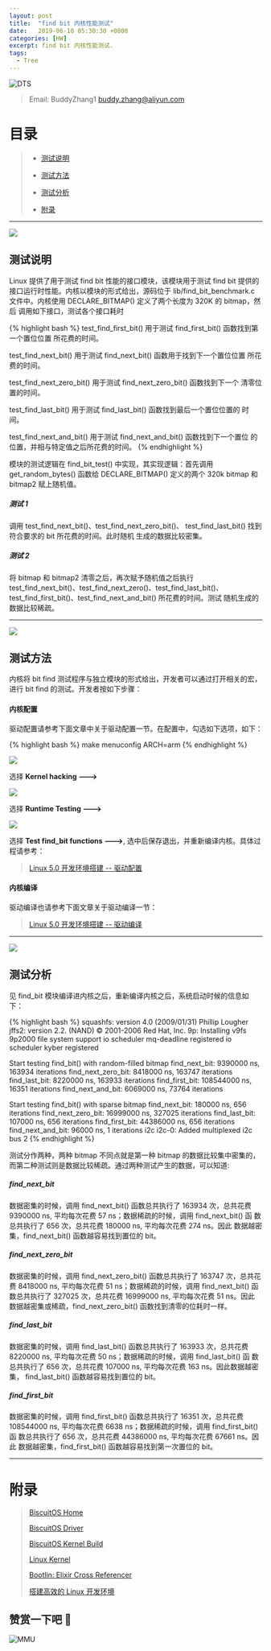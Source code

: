 ```yaml
---
layout: post
title:  "find bit 内核性能测试"
date:   2019-06-10 05:30:30 +0800
categories: [HW]
excerpt: find bit 内核性能测试.
tags:
  - Tree
---
```


![DTS](/assets/PDB/BiscuitOS/kernel/IND00000B.jpg)

> Email: BuddyZhang1 <buddy.zhang@aliyun.com>

# 目录

> - [测试说明](#SC00)
>
> - [测试方法](#SC01)
>
> - [测试分析](#SC02)
>
> - [附录](#附录)

-----------------------------------
<span id="SC00"></span>

![](/assets/PDB/BiscuitOS/kernel/IND00000Q.jpg)

## 测试说明

Linux 提供了用于测试 find bit 性能的接口模块，该模块用于测试 find bit
提供的接口运行时性能。内核以模块的形式给出，源码位于 lib/find_bit_benchmark.c
文件中。内核使用 DECLARE_BITMAP() 定义了两个长度为 320K 的 bitmap，然后
调用如下接口，测试各个接口耗时

{% highlight bash %}
test_find_first_bit() 用于测试 find_first_bit() 函数找到第一个置位位置
                      所花费的时间。

test_find_next_bit() 用于测试 find_next_bit() 函数用于找到下一个置位位置
                      所花费的时间。

test_find_next_zero_bit() 用于测试 find_next_zero_bit() 函数找到下一个
                      清零位置的时间。

test_find_last_bit() 用于测试 find_last_bit() 函数找到最后一个置位位置的
                      时间。

test_find_next_and_bit() 用于测试 find_next_and_bit() 函数找到下一个置位
                      的位置，并相与特定值之后所花费的时间。
{% endhighlight %}

模块的测试逻辑在 find_bit_test() 中实现，其实现逻辑：首先调用
get_random_bytes() 函数给 DECLARE_BITMAP() 定义的两个 320k bitmap 和
bitmap2 赋上随机值。

##### 测试 1

调用 test_find_next_bit()、test_find_next_zero_bit()、
test_find_last_bit() 找到符合要求的 bit 所花费的时间。此时随机
生成的数据比较密集。

##### 测试 2

将 bitmap 和 bitmap2 清零之后，再次赋予随机值之后执行
test_find_next_bit()、test_find_next_zero()、test_find_last_bit()、
test_find_first_bit()、test_find_next_and_bit() 所花费的时间。测试
随机生成的数据比较稀疏。

-----------------------------------
<span id="SC01"></span>

![](/assets/PDB/BiscuitOS/kernel/IND00000K.jpg)

## 测试方法

内核将 bit find 测试程序与独立模块的形式给出，开发者可以通过打开相关的宏，
进行 bit find 的测试。开发者按如下步骤：

#### <span id="驱动配置">内核配置</span>

驱动配置请参考下面文章中关于驱动配置一节。在配置中，勾选如下选项，如下：

{% highlight bash %}
make menuconfig ARCH=arm
{% endhighlight %}

![](/assets/PDB/BiscuitOS/boot/BOOT000136.png)

选择 **Kernel hacking --->**

![](/assets/PDB/BiscuitOS/boot/BOOT000137.png)

选择 **Runtime Testing --->**

![](/assets/PDB/BiscuitOS/boot/BOOT000138.png)

选择 **Test find_bit functions --->**, 选中后保存退出，并重新编译内核。具体过程请参考：

> [Linux 5.0 开发环境搭建 -- 驱动配置](/blog/Linux-5.0-arm32-Usermanual/#%E9%A9%B1%E5%8A%A8%E9%85%8D%E7%BD%AE)

#### <span id="驱动编译">内核编译</span>

驱动编译也请参考下面文章关于驱动编译一节：

> [Linux 5.0 开发环境搭建 -- 驱动编译](/blog/Linux-5.0-arm32-Usermanual/#%E7%BC%96%E8%AF%91%E9%A9%B1%E5%8A%A8)

-----------------------------------
<span id="SC02"></span>

![](/assets/PDB/BiscuitOS/kernel/IND00000L.jpg)

## 测试分析

见 find_bit 模块编译进内核之后，重新编译内核之后，系统启动时候的信息如下：

{% highlight bash %}
squashfs: version 4.0 (2009/01/31) Phillip Lougher
jffs2: version 2.2. (NAND) © 2001-2006 Red Hat, Inc.
9p: Installing v9fs 9p2000 file system support
io scheduler mq-deadline registered
io scheduler kyber registered

Start testing find_bit() with random-filled bitmap
find_next_bit:                 9390000 ns, 163934 iterations
find_next_zero_bit:            8418000 ns, 163747 iterations
find_last_bit:                 8220000 ns, 163933 iterations
find_first_bit:              108544000 ns,  16351 iterations
find_next_and_bit:             6069000 ns,  73764 iterations

Start testing find_bit() with sparse bitmap
find_next_bit:                  180000 ns,    656 iterations
find_next_zero_bit:           16999000 ns, 327025 iterations
find_last_bit:                  107000 ns,    656 iterations
find_first_bit:               44386000 ns,    656 iterations
find_next_and_bit:               96000 ns,      1 iterations
i2c i2c-0: Added multiplexed i2c bus 2
{% endhighlight %}

测试分作两种，两种 bitmap 不同点就是第一种 bitmap 的数据比较集中密集的，
而第二种测试则是数据比较稀疏。通过两种测试产生的数据，可以知道:

##### find_next_bit

数据密集的时候，调用 find_next_bit() 函数总共执行了 163934 次，总共花费
9390000 ns, 平均每次花费 57 ns；数据稀疏的时候，调用 find_next_bit() 函
数总共执行了 656 次，总共花费 180000 ns, 平均每次花费 274 ns。因此
数据越密集，find_next_bit() 函数越容易找到置位的 bit。

##### find_next_zero_bit

数据密集的时候，调用 find_next_zero_bit() 函数总共执行了 163747 次，总共花费
8418000 ns, 平均每次花费 51 ns；数据稀疏的时候，调用 find_next_bit() 函
数总共执行了 327025 次，总共花费 16999000 ns, 平均每次花费 51 ns。因此
数据越密集或稀疏，find_next_zero_bit() 函数找到清零的位耗时一样。

##### find_last_bit

数据密集的时候，调用 find_last_bit() 函数总共执行了 163933 次，总共花费
8220000 ns, 平均每次花费 50 ns；数据稀疏的时候，调用 find_last_bit() 函
数总共执行了 656 次，总共花费 107000 ns, 平均每次花费 163 ns。因此数据越密集，
find_last_bit() 函数越容易找到置位的 bit。

##### find_first_bit

数据密集的时候，调用 find_first_bit() 函数总共执行了 16351 次，总共花费
108544000 ns, 平均每次花费 6638 ns；数据稀疏的时候，调用 find_first_bit() 函
数总共执行了 656 次，总共花费 44386000 ns, 平均每次花费 67661 ns。因此
数据越密集，find_first_bit() 函数越容易找到第一次置位的 bit。

-----------------------------------------------

# <span id="附录">附录</span>

> [BiscuitOS Home](https://biscuitos.github.io/)
>
> [BiscuitOS Driver](/blog/BiscuitOS_Catalogue/)
>
> [BiscuitOS Kernel Build](/blog/Kernel_Build/)
>
> [Linux Kernel](https://www.kernel.org/)
>
> [Bootlin: Elixir Cross Referencer](https://elixir.bootlin.com/linux/latest/source)
>
> [搭建高效的 Linux 开发环境](/blog/Linux-debug-tools/)

## 赞赏一下吧 🙂

![MMU](/assets/PDB/BiscuitOS/kernel/HAB000036.jpg)
